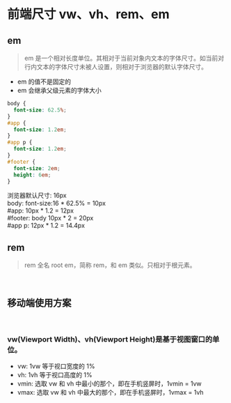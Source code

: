 # 前端尺寸 vw、vh、rem、em

## em

> em 是一个相对长度单位。其相对于当前对象内文本的字体尺寸。如当前对行内文本的字体尺寸未被人设置，则相对于浏览器的默认字体尺寸。

- em 的值不是固定的
- em 会继承父级元素的字体大小

```css
body {
  font-size: 62.5%;
}
#app {
  font-size: 1.2em;
}
#app p {
  font-size: 1.2em;
}
#footer {
  font-size: 2em;
  height: 6em;
}
```

浏览器默认尺寸: 16px <br>
body: font-size:16 \* 62.5% = 10px <br>
#app: 10px \* 1.2 = 12px <br>
#footer: body 10px \* 2 = 20px <br>
#app p: 12px \* 1.2 = 14.4px <br>

## rem

> rem 全名 root em，简称 rem，和 em 类似。只相对于根元素。

<br>

## 移动端使用方案

<br>

### vw(Viewport Width)、vh(Viewport Height)是基于视图窗口的单位。

- vw: 1vw 等于视口宽度的 1%
- vh: 1vh 等于视口高度的 1%
- vmin: 选取 vw 和 vh 中最小的那个，即在手机竖屏时，1vmin = 1vw
- vmax: 选取 vw 和 vh 中最大的那个，即在手机竖屏时，1vmax = 1vh

